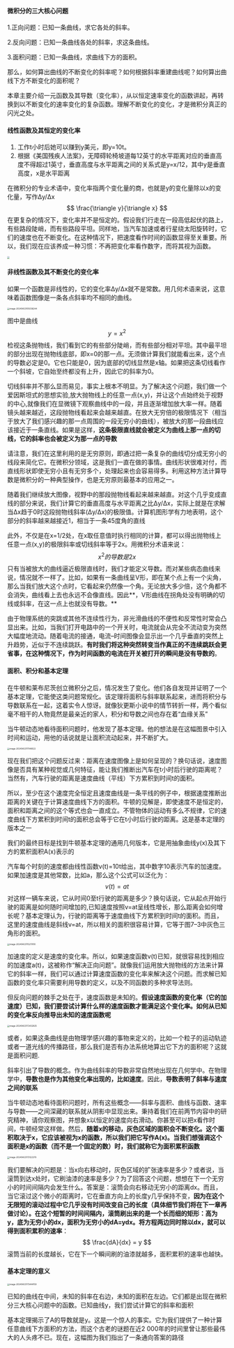 #### 微积分的三大核心问题 ####

1.正向问题：已知一条曲线，求它各处的斜率。

2.反向问题：已知一条曲线各处的斜率，求这条曲线。

3.面积问题：已知一条曲线，求曲线下方的面积。



那么，如何算出曲线的不断变化的斜率呢？如何根据斜率重建曲线呢？如何算出曲线下方不断变化的面积呢？

本章主要介绍一元函数及其导数（变化率），从以恒定速率变化的函数讲起，再转换到以不断变化的速率变化的复杂函数。理解不断变化的变化，才是微积分真正的闪光之处。



#### 线性函数及其恒定的变化率 ####

1. 工作t小时后她可以赚到y美元，即y=10t。
2. 根据《美国残疾人法案》，无障碍轮椅坡道每12英寸的水平距离对应的垂直高度不得超过1英寸，垂直高度与水平距离之间的关系式是y=x/12，其中y是垂直高度，x是水平距离



在微积分的专业术语中，变化率指两个变化量的商，也就是y的变化量除以x的变化量，写作Δy/Δx
$$
\frac{\triangle y}{\triangle x}
$$
在更复杂的情况下，变化率并不是恒定的。假设我们行走在一段高低起伏的路上，有些路段陡峭，而有些路段平坦。同样地，当汽车加速或者行星绕太阳旋转时，它们的速度也在不断变化。在这种情况下，把速度看作时间的函数显得至关重要。所以，我们现在应该养成一种习惯：不再把变化率看作数字，而将其视为函数。

<img src="./images/image-20240423104734073.png" style="zoom:33%;" />

#### 非线性函数及其不断变化的变化率 ####

如果一个函数是非线性的，它的变化率Δy/Δx就不是常数。用几何术语来说，这意味着函数图像是一条各点斜率均不相同的曲线。

<img src="./images/image-20240423105036244.png" alt="image-20240423105036244" style="zoom:33%;" />



图中是曲线 
$$
y = x^2
$$
检视这条抛物线，我们看到它的有些部分陡峭，而有些部分相对平坦。其中最平坦的部分出现在抛物线底部，即x=0的那一点。无须做计算我们就能看出来，这个点的导数必定是0。它也只能是0，因为底部的切线显然是x轴。如果把这条切线看作一个斜坡，它自始至终都没有上升，因此它的斜率为0。



切线斜率并不那么显而易见，事实上根本不明显。为了解决这个问题，我们做一个爱因斯坦式的思想实验,放大抛物线上的任意一点(x,y)，并让这个点始终处于视野的中心,就像我们在显微镜下观察曲线中的一段，并且逐渐增加放大率一样。随着镜头越来越近，这段抛物线看起来会越来越直。在放大无穷倍的极限情况下（相当于放大了我们感兴趣的那一点周围的一段无穷小的曲线），被放大的那一段曲线应该接近于一条直线。如果是这样，**这条极限直线就会被定义为曲线上那一点的切线，它的斜率也会被定义为那一点的导数**



请注意，我们在这里利用的是无穷原则，即通过把一条复杂的曲线切分成无穷小的线段来简化它。在微积分领域，这是我们一直在做的事情。曲线形状很难对付，而直线形状即使无穷小且有无穷多个，处理起来也会容易得多。利用这种方法计算导数是微积分的一种典型操作，也是无穷原则最基本的应用之一。



随着我们继续放大图像，视野中的那段抛物线看起来越来越直。对这个几乎变成直线的部分来说，我们计算它的垂直高度与水平距离之比Δy/Δx，实际上就是在求解当Δx趋于0时这段抛物线斜率(Δy/Δx)的极限值。计算机图形学有力地表明，这个部分的斜率越来越接近1，相当于一条45度角的直线

此外，不仅是在x=1/2处，在x取任意值时执行相同的计算，都可以得出抛物线上任意一点(x,y)的极限斜率或切线斜率等于2x。用微积分术语来说：
$$
x^2 的导数是 2x
$$
只有当被放大的曲线逼近极限直线时，我们才能定义导数。而对某些病态曲线来说，情况就不一样了。比如，如果有一条曲线呈V形，即在某个点上有一个尖角，那么当我们放大这个点时，它看起来仍然像一个角。无论放大多少倍，这个角都不会消失，曲线看上去也永远不会像直线。因此**，V形曲线在拐角处没有明确的切线或斜率，在这一点上也就没有导数。**

由于物理系统的突跳或其他不连续性行为，非光滑曲线的不便性和反常性时常会凸显出来。比如，当我们打开电路中的一个开关时，电流就会从完全不流动变为突然大幅度地流动。随着电流的接通，电流–时间图像会显示出一个几乎垂直的突然上升趋势，近似于不连续跳跃。**有时我们将这种突然转变当作真正的不连续跳跃会更省事，在这种情况下，作为时间函数的电流在开关被打开的瞬间是没有导数的**。

#### 面积、积分和基本定理 ####

在牛顿和莱布尼茨创立微积分之后，情况发生了变化。他们各自发现并证明了一个基本定理，它能使这类问题常规化。该定理将面积与斜率联系起来，进而将积分与导数联系在一起，这着实令人惊讶。就像狄更斯小说中的情节转折一样，两个看似毫不相干的人物竟然是最亲近的家人，积分和导数之间也存在着“血缘关系”

当牛顿动态地看待面积问题时，他发现了基本定理。他的想法是在这幅图景中引入时间和运动，用他的话说就是让面积流动起来，并不断扩大。

<img src="./images/image-20240423111148522.png" alt="image-20240423111148522" style="zoom:33%;" />

现在我们把这个问题反过来：距离在速度图像上是如何呈现的？换句话说，速度图像是否具有某种视觉或几何特征，能让我们推断出汽车在t小时后行驶的距离呢？当然有，汽车行驶的距离是速度曲线（平线）下方累积到时间t的面积。



所以，至少在这个速度完全恒定且速度曲线是一条平线的例子中，根据速度推断出距离的关键在于计算速度曲线下方的面积。牛顿的见解是，即使速度不是恒定的，面积和距离之间的这个等式也会一直成立。不管物体的运动有多么不规律，它的速度曲线下方累积到时间t的面积总会等于它在t小时后行驶的距离。这是基本定理的版本之一



我们的最终目标是找到牛顿基本定理的通用几何版本，它是用抽象曲线y(x)及其下方的累积面积A(x)表示的



汽车每个时刻的速度都由线性函数v(t)=10t给出，其中数字10表示汽车的加速度。如果加速度是其他常数，比如a，那么这个公式可以泛化为：
$$
v(t) = at
$$
对这样一辆车来说，它从时间0至t行驶的距离是多少？换句话说，它从起点开始行驶的距离是如何随时间增加的,已知速度按照v=at呈线性增长，那么距离会如何增长呢？基本定理认为，行驶的距离等于速度曲线下方累积到时间t的面积。而且，这里的速度曲线是斜线v=at，所以相关的面积很容易计算，它等于图7–3中灰色三角形的面积。

<img src="./images/image-20240423115217810.png" alt="image-20240423115217810" style="zoom:33%;" />

加速度的定义是速度的变化率。所以，如果速度函数v(t)已知，就很容易找到相应的加速度a(t)，这被称作“解决正向问题”。就像我们运用放大抛物线的方法来计算它的斜率一样，我们可以通过计算速度函数的变化率来解决这个问题。而求解已知函数的变化率只需要利用导数的定义，以及不同函数的多种求导法则。



但反向问题的棘手之处在于，速度函数是未知的。**假设速度函数的变化率（它的加速度）已知，我们要尝试计算什么样的速度函数才能满足这个变化率。如何从已知的变化率反向推导出未知的速度函数呢**



<img src="./images/image-20240423172432825.png" alt="image-20240423172432825" style="zoom:33%;" />

或者，如果这条曲线是由物理学感兴趣的事物来定义的，比如一个粒子的运动轨迹或者一道光线的传播路径，那么我们是否有办法系统地算出它下方的面积呢？这就是面积问题.

斜率引出了导数的概念。作为曲线斜率的导数非常自然地出现在几何学中。在物理学中，**导数也是作为其他变化率出现的，比如速度**。因此，**导数表明了斜率与速度之间的联系**

当牛顿动态地看待面积问题时，所有这些概念——斜率与面积、曲线与函数、速率与导数——之间深藏的联系就从阴影中显现出来。秉持着我们在前两节内容中的研究精神，请你观察图，并想象x以恒定的速度向右滑动。你甚至可以把x看作时间，牛顿经常这样做。然后，**随着x的移动，灰色区域的面积会不断变化。这个面积取决于x，它应该被视为x的函数，所以我们把它写作A(x)。当我们想强调这个面积是x的函数（而不是一个固定的数）时，我们就称它为面积累积函数**

<img src="./images/image-20240423173122379.png" alt="image-20240423173122379" style="zoom:33%;" />

我们要解决的问题是：当x向右移动时，灰色区域的扩张速率是多少？或者说，当滚筒到达x处时，它刷油漆的速率是多少？为了回答这个问题，想想在下一个无穷小的时间间隔内会发生什么。答案是：滚筒会向右移动无穷小的距离dx。而且，当它滚过这个微小的距离时，它在垂直方向上的长度y几乎保持不变，**因为在这个无限短的滚动过程中它几乎没有时间改变自己的长度（具体细节我们将在下一章再做讨论）。在这个短暂的时间间隔内，滚筒刷出来的是一个长而细的矩形：高为y，底为无穷小的dx，面积为无穷小的dA=ydx。将方程两边同时除以dx，就可以得到面积累积的速率**：
$$
\frac{dA}{dx} = y
$$
滚筒当前的长度越长，它在下一个瞬间刷的油漆就越多，面积累积的速率也越快。

#### 基本定理的意义 ####

<img src="./images/image-20240423173444159.png" alt="image-20240423173444159" style="zoom:33%;" />



已知的曲线在中间，未知的斜率在右边，未知的面积在左边。它们都是出现在微积分三大核心问题中的函数。已知曲线y，我们尝试计算它的斜率和面积

基本定理揭示了A的导数就是y。这是一个惊人的事实。它为我们提供了一种计算任意曲线下方面积的方法，而这个古老的谜题在近2 000年的时间里曾让那些最伟大的人头疼不已。现在，这幅图为我们指出了一条通向答案的路径







